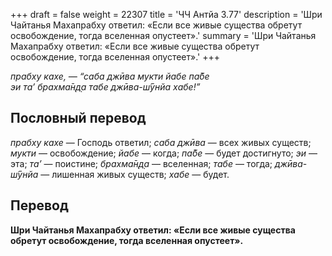 +++
draft = false
weight = 22307
title = 'ЧЧ Антйа 3.77'
description = 'Шри Чайтанья Махапрабху ответил: «Если все живые существа обретут освобождение, тогда вселенная опустеет».'
summary = 'Шри Чайтанья Махапрабху ответил: «Если все живые существа обретут освобождение, тогда вселенная опустеет».'
+++

_прабху кахе, — “саба джӣва мукти йабе па̄бе  
эи та’ брахма̄н̣д̣а табе джӣва-ш́ӯнйа хабе!”_

## Пословный перевод

_прабху_ _кахе_ — Господь ответил; _саба_ _джӣва_ — всех живых существ; _мукти_ — освобождение; _йабе_ — когда; _па̄бе_ — будет достигнуто; _эи_ — эта; _та’_ — поистине; _брахма̄н̣д̣а_ — вселенная; _табе_ — тогда; _джӣва_\-_ш́ӯнйа_ — лишенная живых существ; _хабе_ — будет.

## Перевод

**Шри Чайтанья Махапрабху ответил: «Если все живые существа обретут освобождение, тогда вселенная опустеет».**
